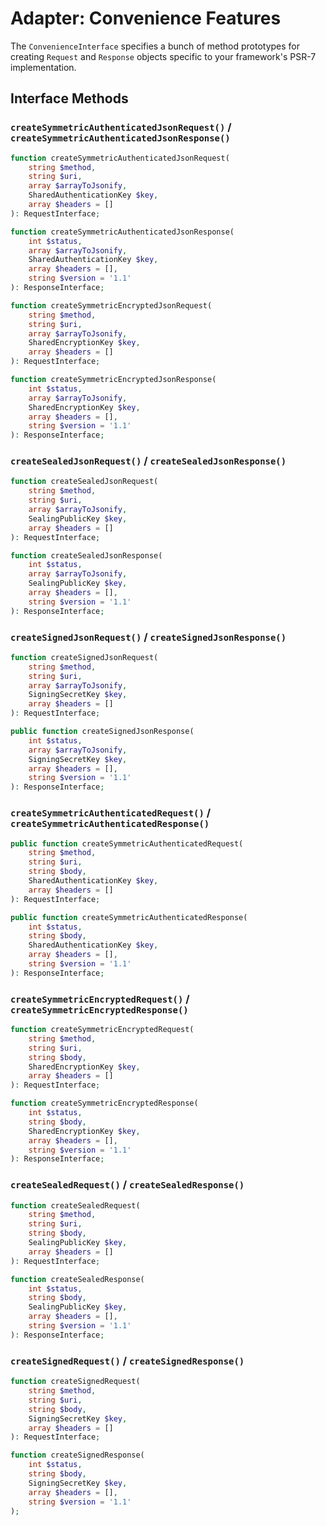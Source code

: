 # Adapter: Convenience Features

The `ConvenienceInterface` specifies a bunch of method prototypes for creating
`Request` and `Response` objects specific to your framework's PSR-7 implementation.

## Interface Methods

### `createSymmetricAuthenticatedJsonRequest()` / `createSymmetricAuthenticatedJsonResponse()`

```php
function createSymmetricAuthenticatedJsonRequest(
    string $method,
    string $uri,
    array $arrayToJsonify,
    SharedAuthenticationKey $key,
    array $headers = []
): RequestInterface;

function createSymmetricAuthenticatedJsonResponse(
    int $status,
    array $arrayToJsonify,
    SharedAuthenticationKey $key,
    array $headers = [],
    string $version = '1.1'
): ResponseInterface;
```

```php
function createSymmetricEncryptedJsonRequest(
    string $method,
    string $uri,
    array $arrayToJsonify,
    SharedEncryptionKey $key,
    array $headers = []
): RequestInterface;

function createSymmetricEncryptedJsonResponse(
    int $status,
    array $arrayToJsonify,
    SharedEncryptionKey $key,
    array $headers = [],
    string $version = '1.1'
): ResponseInterface;
```

### `createSealedJsonRequest()` / `createSealedJsonResponse()`

```php
function createSealedJsonRequest(
    string $method,
    string $uri,
    array $arrayToJsonify,
    SealingPublicKey $key,
    array $headers = []
): RequestInterface;

function createSealedJsonResponse(
    int $status,
    array $arrayToJsonify,
    SealingPublicKey $key,
    array $headers = [],
    string $version = '1.1'
): ResponseInterface;
```

### `createSignedJsonRequest()` / `createSignedJsonResponse()` 

```php
function createSignedJsonRequest(
    string $method,
    string $uri,
    array $arrayToJsonify,
    SigningSecretKey $key,
    array $headers = []
): RequestInterface;

public function createSignedJsonResponse(
    int $status,
    array $arrayToJsonify,
    SigningSecretKey $key,
    array $headers = [],
    string $version = '1.1'
): ResponseInterface;
```

### `createSymmetricAuthenticatedRequest()` / `createSymmetricAuthenticatedResponse()` 

```php
public function createSymmetricAuthenticatedRequest(
    string $method,
    string $uri,
    string $body,
    SharedAuthenticationKey $key,
    array $headers = []
): RequestInterface;

public function createSymmetricAuthenticatedResponse(
    int $status,
    string $body,
    SharedAuthenticationKey $key,
    array $headers = [],
    string $version = '1.1'
): ResponseInterface;
```

### `createSymmetricEncryptedRequest()` / `createSymmetricEncryptedResponse()`

```php
function createSymmetricEncryptedRequest(
    string $method,
    string $uri,
    string $body,
    SharedEncryptionKey $key,
    array $headers = []
): RequestInterface;

function createSymmetricEncryptedResponse(
    int $status,
    string $body,
    SharedEncryptionKey $key,
    array $headers = [],
    string $version = '1.1'
): ResponseInterface;
```

### `createSealedRequest()` / `createSealedResponse()`

```php
function createSealedRequest(
    string $method,
    string $uri,
    string $body,
    SealingPublicKey $key,
    array $headers = []
): RequestInterface;

function createSealedResponse(
    int $status,
    string $body,
    SealingPublicKey $key,
    array $headers = [],
    string $version = '1.1'
): ResponseInterface;
```

### `createSignedRequest()` / `createSignedResponse()`

```php
function createSignedRequest(
    string $method,
    string $uri,
    string $body,
    SigningSecretKey $key,
    array $headers = []
): RequestInterface;

function createSignedResponse(
    int $status,
    string $body,
    SigningSecretKey $key,
    array $headers = [],
    string $version = '1.1'
);
```
